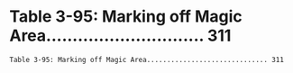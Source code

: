 # Table 3-95: Marking off Magic Area.............................. 311

```
Table 3-95: Marking off Magic Area.............................. 311

```
